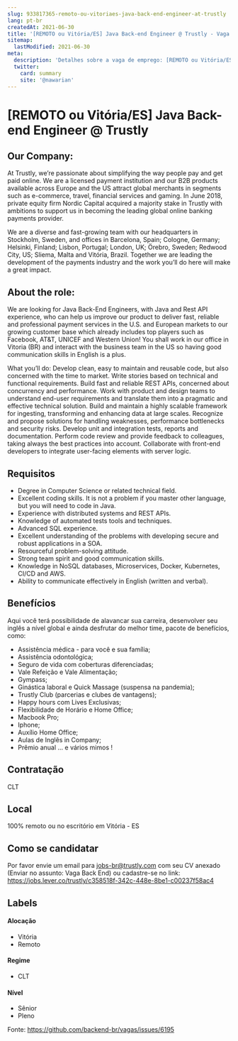 ```yaml
---
slug: 933817365-remoto-ou-vitoriaes-java-back-end-engineer-at-trustly
lang: pt-br
createdAt: 2021-06-30
title: '[REMOTO ou Vitória/ES] Java Back-end Engineer @ Trustly - Vaga de Emprego'
sitemap:
  lastModified: 2021-06-30
meta:
  description: 'Detalhes sobre a vaga de emprego: [REMOTO ou Vitória/ES] Java Back-end Engineer @ Trustly'
  twitter:
    card: summary
    site: '@nawarian'
---
```


# [REMOTO ou Vitória/ES] Java Back-end Engineer @ Trustly

## Our Company:
At Trustly, we’re passionate about simplifying the way people pay and get paid online. We are a licensed payment institution and our B2B products available across Europe and the US attract global merchants in segments such as e­-commerce, travel, financial services and gaming. In June 2018, private equity firm Nordic Capital acquired a majority stake in Trustly with ambitions to support us in becoming the leading global online banking payments provider.

We are a diverse and fast-growing team with our headquarters in Stockholm, Sweden, and offices in Barcelona, Spain; Cologne, Germany; Helsinki, Finland; Lisbon, Portugal; London, UK; Örebro, Sweden; Redwood City, US; Sliema, Malta and Vitória, Brazil. Together we are leading the development of the payments industry and the work you’ll do here will make a great impact.

## About the role:
We are looking for Java Back-End Engineers, with Java and Rest API experience, who can help us improve our product to deliver fast, reliable and professional payment services in the U.S. and European markets to our growing customer base which already includes top players such as Facebook, AT&T, UNICEF and Western Union! You shall work in our office in Vitoria (BR) and interact with the business team in the US so having good communication skills in English is a plus.

What you’ll do:
Develop clean, easy to maintain and reusable code, but also concerned with the time to market.
Write stories based on technical and functional requirements.
Build fast and reliable REST APIs, concerned about concurrency and performance.
Work with product and design teams to understand end-user requirements and translate them into a pragmatic and effective technical solution.
Build and maintain a highly scalable framework for ingesting, transforming and enhancing data at large scales.
Recognize and propose solutions for handling weaknesses, performance bottlenecks and security risks.
Develop unit and integration tests, reports and documentation.
Perform code review and provide feedback to colleagues, taking always the best practices into account.
Collaborate with front-end developers to integrate user-facing elements with server logic.

## Requisitos
- Degree in Computer Science or related technical field.
- Excellent coding skills. It is not a problem if you master other language, but you will need to code in Java.
- Experience with distributed systems and REST APIs.
- Knowledge of automated tests tools and techniques.
- Advanced SQL experience.
- Excellent understanding of the problems with developing secure and robust applications in a SOA.
- Resourceful problem-solving attitude.
- Strong team spirit and good communication skills.
- Knowledge in NoSQL databases, Microservices, Docker, Kubernetes, CI/CD and AWS.
- Ability to communicate effectively in English (written and verbal).

## Benefícios

Aqui você terá possibilidade de alavancar sua carreira, desenvolver seu inglês a nível global e ainda desfrutar do melhor time, pacote de benefícios, como:
- Assistência médica - para você e sua família;
- Assistência odontológica;
- Seguro de vida com coberturas diferenciadas;
- Vale Refeição e  Vale Alimentação;
- Gympass;
- Ginástica laboral e Quick Massage (suspensa na pandemia);
- Trustly Club (parcerias e clubes de vantagens);
- Happy hours com Lives Exclusivas;
- Flexibilidade de Horário e Home Office;
- Macbook Pro;
- Iphone;
- Auxílio Home Office;
- Aulas de Inglês in Company;
- Prêmio anual
… e vários mimos !

## Contratação

CLT

## Local

100% remoto ou no escritório em Vitória - ES

## Como se candidatar

Por favor envie um email para jobs-br@trustly.com com seu CV anexado (Enviar no assunto: Vaga Back End) ou cadastre-se no link: https://jobs.lever.co/trustly/c358518f-342c-448e-8be1-c00237f58ac4

## Labels
<!-- retire os labels que não fazem sentido à vaga -->

#### Alocação
- Vitória
- Remoto

#### Regime
- CLT

#### Nível
- Sênior
- Pleno 


Fonte: https://github.com/backend-br/vagas/issues/6195
